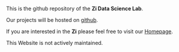 This is the github repository of the **Zi Data Science Lab**. 

Our projects will be hosted on [github](https://github.com/zidatalab/). 

If you are interested in the **Zi** please feel free to visit our [Homepage](https://www.zi.de). 

This Website is not actively maintained.
